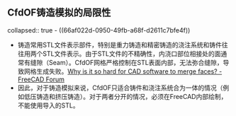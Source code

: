 ## CfdOF铸造模拟的局限性
collapsed:: true
	- ((66af022d-0950-49fb-a68f-d2611c7bfe4f))
- 铸造常用STL文件表示部件，特别是重力铸造和精密铸造的浇注系统和铸件往往用两个STL文件表示。由于STL文件的不精确性，内浇口部位相接处的面通常有缝隙（Seam）。CfdOF网格严格控制在STL表面内部，无法弥合缝隙，导致网格生成失败。[Why is it so hard for CAD software to merge faces? - FreeCAD Forum](https://forum.freecad.org/viewtopic.php?style=4&t=66296&hilit=stl+seam&sid=801c248a3de9711744acc1828130322d)
- 因此，对于铸造模拟来说，CfdOF只适合铸件和浇注系统合为一体的情况（例如低压铸造和挤压铸造）。对于两者分开的情况，必须在FreeCAD内部绘制，不能使用导入的STL。